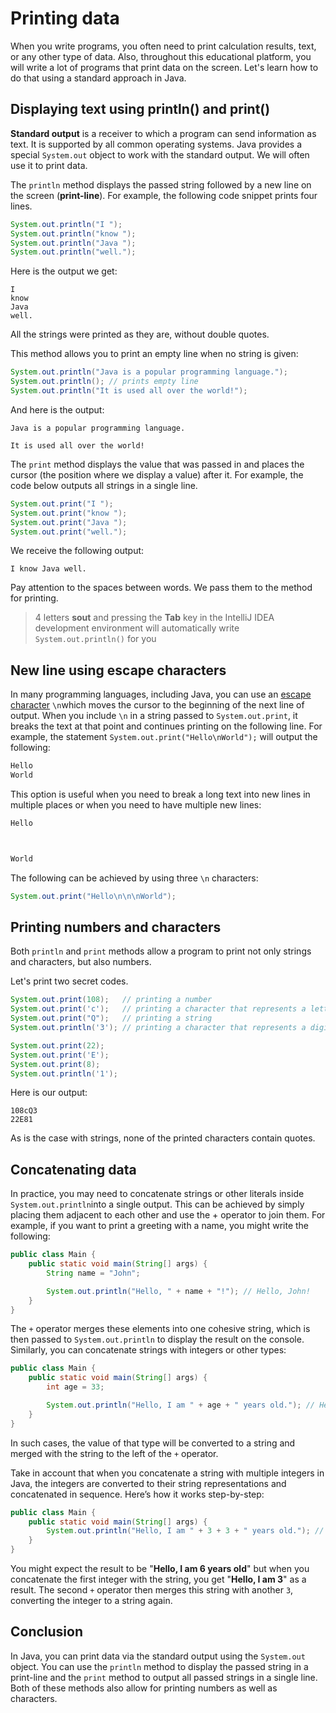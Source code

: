 # Printing data

When you write programs, you often need to print calculation results, text, or any other type of data. Also, throughout this educational platform, you will write a lot of programs that print data on the screen. Let's learn how to do that using a standard approach in Java.

## Displaying text using println() and print()

**Standard output** is a receiver to which a program can send information as text. It is supported by all common operating systems. Java provides a special `System.out` object to work with the standard output. We will often use it to print data.

The `println` method displays the passed string followed by a new line on the screen (**print-line**). For example, the following code snippet prints four lines.

```java
System.out.println("I ");
System.out.println("know ");
System.out.println("Java ");
System.out.println("well.");
```

Here is the output we get:

```no-highlight
I
know
Java
well.
```

All the strings were printed as they are, without double quotes.

This method allows you to print an empty line when no string is given:

```java
System.out.println("Java is a popular programming language.");
System.out.println(); // prints empty line
System.out.println("It is used all over the world!");
```

And here is the output:

```no-highlight
Java is a popular programming language.

It is used all over the world!
```

The `print` method displays the value that was passed in and places the cursor (the position where we display a value) after it. For example, the code below outputs all strings in a single line.

```java
System.out.print("I ");
System.out.print("know ");
System.out.print("Java ");
System.out.print("well.");
```

We receive the following output:

```no-highlight
I know Java well.
```

Pay attention to the spaces between words. We pass them to the method for printing.



> 4 letters **sout** and pressing the **Tab** key in the IntelliJ IDEA development environment will automatically write `System.out.println()` for you



## New line using escape characters

In many programming languages, including Java, you can use an [escape character](https://hyperskill.org/learn/step/3749) `\n`which moves the cursor to the beginning of the next line of output. When you include `\n` in a string passed to `System.out.print`, it breaks the text at that point and continues printing on the following line. For example, the statement `System.out.print("Hello\nWorld");` will output the following:

```bash
Hello
World
```

This option is useful when you need to break a long text into new lines in multiple places or when you need to have multiple new lines:

```bash
Hello



World
```

The following can be achieved by using three `\n` characters:

```java
System.out.print("Hello\n\n\nWorld");
```

## Printing numbers and characters

Both `println` and `print` methods allow a program to print not only strings and characters, but also numbers.

Let's print two secret codes.

```java
System.out.print(108);   // printing a number
System.out.print('c');   // printing a character that represents a letter
System.out.print("Q");   // printing a string
System.out.println('3'); // printing a character that represents a digit

System.out.print(22);
System.out.print('E');
System.out.print(8);
System.out.println('1');
```

Here is our output:

```no-highlight
108cQ3
22E81
```

As is the case with strings, none of the printed characters contain quotes.

## Concatenating data

In practice, you may need to concatenate strings or other literals inside `System.out.println`into a single output. This can be achieved by simply placing them adjacent to each other and use the + operator to join them. For example, if you want to print a greeting with a name, you might write the following:

```java
public class Main {
    public static void main(String[] args) {
        String name = "John";

        System.out.println("Hello, " + name + "!"); // Hello, John!
    }
}
```

The `+` operator merges these elements into one cohesive string, which is then passed to `System.out.println` to display the result on the console. Similarly, you can concatenate strings with integers or other types:

```java
public class Main {
    public static void main(String[] args) {
        int age = 33;

        System.out.println("Hello, I am " + age + " years old."); // Hello, I am 33 years old.
    }
}
```

In such cases, the value of that type will be converted to a string and merged with the string to the left of the `+` operator.

Take in account that when you concatenate a string with multiple integers in Java, the integers are converted to their string representations and concatenated in sequence. Here’s how it works step-by-step:

```java
public class Main {
    public static void main(String[] args) {
        System.out.println("Hello, I am " + 3 + 3 + " years old."); // Hello, I am 33 years old.
    }
}
```

You might expect the result to be "**Hello, I am 6 years old**" but when you concatenate the first integer with the string, you get "**Hello, I am 3**" as a result. The second `+` operator then merges this string with another `3`, converting the integer to a string again.

## Conclusion

In Java, you can print data via the standard output using the `System.out` object. You can use the `println` method to display the passed string in a print-line and the `print` method to output all passed strings in a single line. Both of these methods also allow for printing numbers as well as characters.